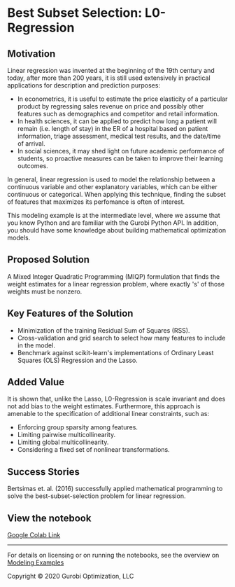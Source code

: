 # Best Subset Selection: L0-Regression

## Motivation

Linear regression was invented at the beginning of the 19th century and today, after more than 200 years, it is still used extensively in practical applications for description and prediction purposes:

- In econometrics, it is useful to estimate the price elasticity of a particular product by regressing sales revenue on price and possibly other features such as demographics and competitor and retail information.
- In health sciences, it can be applied to predict how long a patient will remain (i.e. length of stay) in the ER of a hospital based on patient information, triage assessment, medical test results, and the date/time of arrival.
- In social sciences, it may shed light on future academic performance of students, so proactive measures can be taken to improve their learning outcomes.

In general, linear regression is used to model the relationship between a continuous variable and other explanatory 
variables, which can be either continuous or categorical. When applying this technique, finding the subset of features 
that maximizes its perfomance is often of interest.

This modeling example is at the intermediate level, where we assume that you know Python and are familiar with the Gurobi 
Python API. In addition, you should have some knowledge about building mathematical optimization models.

## Proposed Solution

A Mixed Integer Quadratic Programming (MIQP) formulation that finds the weight estimates for a linear regression problem, where exactly 's' of those weights must be nonzero.

## Key Features of the Solution

- Minimization of the training Residual Sum of Squares (RSS).
- Cross-validation and grid search to select how many features to include in the model.
- Benchmark against scikit-learn's implementations of Ordinary Least Squares (OLS) Regression and the Lasso.

## Added Value

It is shown that, unlike the Lasso, L0-Regression is scale invariant and does not add bias to the weight estimates. Furthermore, this approach is amenable to the specification of additional linear constraints, such as:

- Enforcing group sparsity among features.
- Limiting pairwise multicollinearity.
- Limiting global multicollinearity.
- Considering a fixed set of nonlinear transformations.

## Success Stories

Bertsimas et. al. (2016) successfully applied mathematical programming to solve the best-subset-selection problem for linear regression.

## View the notebook

[Google Colab Link](https://colab.research.google.com/github/Gurobi/modeling-examples/blob/master/linear_regression/l0_regression_gcl.ipynb)

----
For details on licensing or on running the notebooks, see the overview on [Modeling Examples](../)


Copyright © 2020 Gurobi Optimization, LLC
